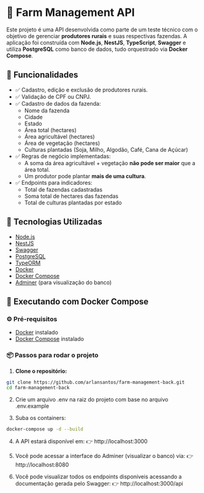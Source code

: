 # 🌾 Farm Management API

Este projeto é uma API desenvolvida como parte de um teste técnico com o objetivo de gerenciar **produtores rurais** e suas respectivas fazendas. A aplicação foi construída com **Node.js**, **NestJS**, **TypeScript**, **Swagger** e utiliza **PostgreSQL** como banco de dados, tudo orquestrado via **Docker Compose**.

## 🚀 Funcionalidades

- ✅ Cadastro, edição e exclusão de produtores rurais.
- ✅ Validação de CPF ou CNPJ.
- ✅ Cadastro de dados da fazenda:
  - Nome da fazenda
  - Cidade
  - Estado
  - Área total (hectares)
  - Área agricultável (hectares)
  - Área de vegetação (hectares)
  - Culturas plantadas (Soja, Milho, Algodão, Café, Cana de Açúcar)
- ✅ Regras de negócio implementadas:
  - A soma da área agricultável + vegetação **não pode ser maior** que a área total.
  - Um produtor pode plantar **mais de uma cultura**.
- ✅ Endpoints para indicadores:
  - Total de fazendas cadastradas
  - Soma total de hectares das fazendas
  - Total de culturas plantadas por estado
 
 ## 🧱 Tecnologias Utilizadas

- [Node.js](https://nodejs.org/)
- [NestJS](https://nestjs.com/)
- [Swagger](https://swagger.io/)
- [PostgreSQL](https://www.postgresql.org/)
- [TypeORM](https://typeorm.io/)
- [Docker](https://www.docker.com/)
- [Docker Compose](https://docs.docker.com/compose/)
- [Adminer](https://www.adminer.org/) (para visualização do banco)

## 🐳 Executando com Docker Compose

### ⚙️ Pré-requisitos

- [Docker](https://www.docker.com/products/docker-desktop) instalado
- [Docker Compose](https://docs.docker.com/compose/) instalado

### 📦 Passos para rodar o projeto

1. **Clone o repositório:**

```bash
git clone https://github.com/arlansantos/farm-management-back.git
cd farm-management-back
```

2. Crie um arquivo .env na raiz do projeto com base no arquivo .env.example

3. Suba os containers:
```bash
docker-compose up -d --build
```

4. A API estará disponível em:
  👉 http://localhost:3000

5. Você pode acessar a interface do Adminer (visualizar o banco) via:
  👉 http://localhost:8080

6. Você pode visualizar todos os endpoints disponíveis acessando a documentação gerada pelo Swagger:
   👉 http://localhost:3000/api

